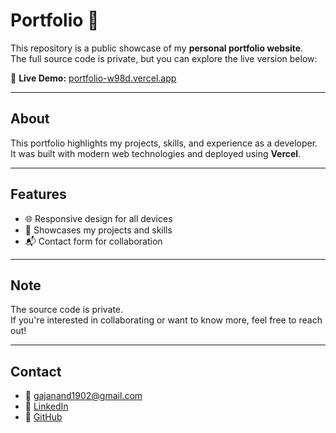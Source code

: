 # Portfolio 🚀

This repository is a public showcase of my **personal portfolio website**.  
The full source code is private, but you can explore the live version below:

🔗 **Live Demo:** [portfolio-w98d.vercel.app](https://portfolio-w98d.vercel.app/)

---

## About
This portfolio highlights my projects, skills, and experience as a developer.  
It was built with modern web technologies and deployed using **Vercel**.

---

## Features
- 🌐 Responsive design for all devices  
- 💼 Showcases my projects and skills  
- 📬 Contact form for collaboration  

---

## Note
The source code is private.  
If you're interested in collaborating or want to know more, feel free to reach out!

---

## Contact
- 📧 gajanand1902@gmail.com
- 💼 [LinkedIn](https://www.linkedin.com/in/gajanan-deshmukh2004/)  
- 🐙 [GitHub](https://github.com/Gajanand1219)
